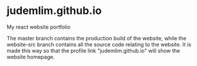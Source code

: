 # judemlim.github.io
My react website portfolio

The master branch contains the production build of the website, while the website-src branch contains all the source code relating to the website.
It is made this way so that the profile link "judemlim.github.io" will show the website homepage.
